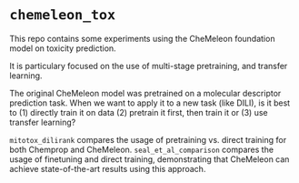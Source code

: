 # `chemeleon_tox`

This repo contains some experiments using the CheMeleon foundation model on toxicity prediction.

It is particulary focused on the use of multi-stage pretraining, and transfer learning.

The original CheMeleon model was pretrained on a molecular descriptor prediction task.
When we want to apply it to a new task (like DILI), is it best to (1) directly train it on data (2) pretrain it first, then train it or (3) use transfer learning?

`mitotox_dilirank` compares the usage of pretraining vs. direct training for both Chemprop and CheMeleon.
`seal_et_al_comparison` compares the usage of finetuning and direct training, demonstrating that CheMeleon can achieve state-of-the-art results using this approach.
